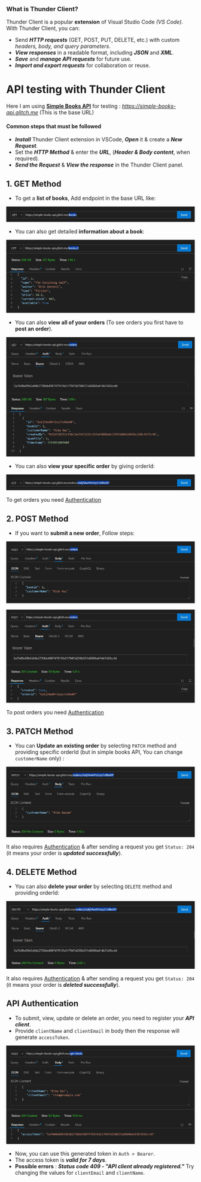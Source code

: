 ### What is Thunder Client?
Thunder Client is a popular **extension** of Visual Studio Code *(VS Code)*. With Thunder Client, you can:

* Send ***HTTP requests*** (GET, POST, PUT, DELETE, etc.) with custom *headers, body, and query parameters*.
* ***View responses*** in a readable format, including ***JSON*** and ***XML***.
* ***Save*** and ***manage API requests*** for future use.
* ***Import and export requests*** for collaboration or reuse.

# API testing with Thunder Client
Here I am using **[Simple Books API](https://github.com/vdespa/introduction-to-postman-course/blob/main/simple-books-api.md)** for testing : *https://simple-books-api.glitch.me* (This is the base URL)

#### Common steps that must be followed
* ***Install*** Thunder Client extension in VSCode, ***Open*** it & create a ***New Request***.
* Set the ***HTTP Method*** & enter the ***URL***, (***Header & Body content***, when required).
* ***Send the Request*** & ***View the response*** in the Thunder Client panel.

## 1. GET Method
* To get a **list of books**, Add endpoint in the base URL like:

![App Screenshot](/step17_api/00_api-testing_thunder-client/public/api_1.jpg)

* You can also get detailed **information about a book**:

![App Screenshot](/step17_api/00_api-testing_thunder-client/public/api_2.jpg)

* You can also **view all of your orders** (To see orders you first have to **post an order**).

![App Screenshot](/step17_api/00_api-testing_thunder-client/public/api_3.jpg)

* You can also **view your specific order** by giving orderId:

![App Screenshot](/step17_api/00_api-testing_thunder-client/public/api_4.jpg)

To get orders you need [Authentication](/step17_api/00_api-testing_thunder-client/README.md#api-authentication)

## 2. POST Method
* If you want to **submit a new order**, Follow steps:

![App Screenshot](/step17_api/00_api-testing_thunder-client/public/api_5.jpg)

![App Screenshot](/step17_api/00_api-testing_thunder-client/public/api_6.jpg)

To post orders you need [Authentication](/step17_api/00_api-testing_thunder-client/README.md#api-authentication)

## 3. PATCH Method
* You can **Update an existing order** by selecting `PATCH` method and providing specific orderId (but in simple books API, You can change `customerName` only) :

![App Screenshot](/step17_api/00_api-testing_thunder-client/public/api_7.jpg)

It also requires [Authentication](/step17_api/00_api-testing_thunder-client/README.md#api-authentication) & after sending a request you get `Status: 204` (it means your order is ***updated successfully***).

## 4. DELETE Method
* You can also **delete your order** by selecting `DELETE` method and providing orderId:

![App Screenshot](/step17_api/00_api-testing_thunder-client/public/api_8.jpg)

It also requires [Authentication](/step17_api/00_api-testing_thunder-client/README.md#api-authentication) & after sending a request you get `Status: 204` (it means your order is ***deleted successfully***).

## API Authentication
* To submit, view, update or delete an order, you need to register your ***API client***.
* Provide `clientName` and `clientEmail` in body then the response will generate `accessToken`.

![App Screenshot](/step17_api/00_api-testing_thunder-client/public/api_9.jpg)

* Now, you can use this generated token in `Auth > Bearer`.
* The access token is ***valid for 7 days***.
* **Possible errors** : ***Status code 409 - "API client already registered."*** Try changing the values for `clientEmail` and `clientName`.

